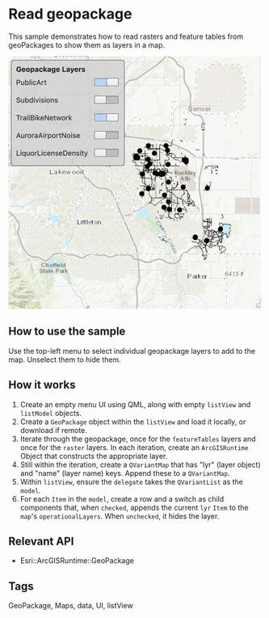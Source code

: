 # Read geopackage

This sample demonstrates how to read rasters and feature tables from geoPackages to show them as layers in a map.

![](screenshot.png)

## How to use the sample
Use the top-left menu to select individual geopackage layers to add to the map. Unselect them to hide them.

## How it works
1. Create an empty menu UI using QML, along with empty `listView` and `listModel` objects.
2. Create a `GeoPackage` object within the `listView` and load it locally, or download if remote.
3. Iterate through the geopackage, once for the `featureTables` layers and once for the `raster` layers. In each iteration, create an `ArcGISRuntime` Object that constructs the appropriate layer.
4. Still within the iteration, create a `QVariantMap` that has "lyr" (layer object) and "name" (layer name) keys. Append these to a `QVariantMap`.
5. Within `listView`, ensure the `delegate` takes the `QVariantList` as the `model`.
6. For each `Item` in the `model`, create a row and a switch as child components that, when `checked`, appends the current `lyr` `Item` to the `map`'s `operationalLayers`. When `unchecked`, it hides the layer.

## Relevant API
 - Esri::ArcGISRuntime::GeoPackage

## Tags
GeoPackage, Maps, data, UI, listView
